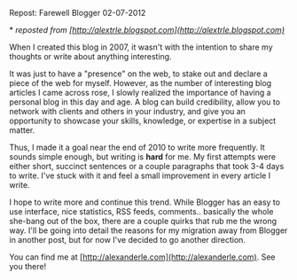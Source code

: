 Repost: Farewell Blogger
02-07-2012

\* *reposted from [http://alextrle.blogspot.com](http://alextrle.blogspot.com)*

When I created this blog in 2007, it wasn't with the intention to share my thoughts or write about anything interesting.

It was just to have a "presence" on the web, to stake out and declare a piece of the web for myself. However, as the number of interesting blog articles I came across rose, I slowly realized the importance of having a personal blog in this day and age. A blog can build credibility, allow you to network with clients and others in your industry, and give you an opportunity to showcase your skills, knowledge, or expertise in a subject matter.

Thus, I made it a goal near the end of 2010 to write more frequently. It sounds simple enough, but writing is **hard** for me. My first attempts were either short, succinct sentences or a couple paragraphs that took 3-4 days to write. I've stuck with it and feel a small improvement in every article I write.

I hope to write more and continue this trend. While Blogger has an easy to use interface, nice statistics, RSS feeds, comments.. basically the whole she-bang out of the box, there are a couple quirks that rub me the wrong way. I'll be going into detail the reasons for my migration away from Blogger in another post, but for now I've decided to go another direction.

You can find me at [http://alexanderle.com](http://alexanderle.com). See you there!

